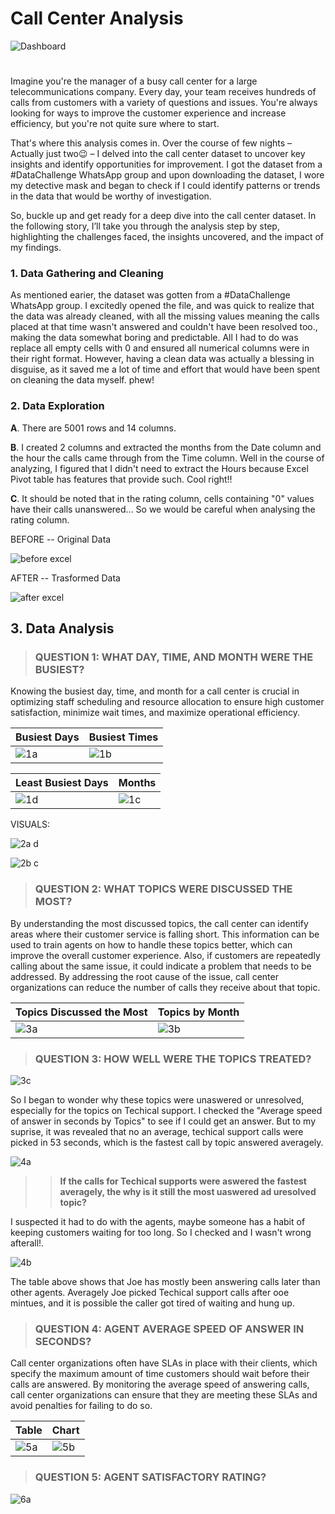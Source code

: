 # Call Center Analysis

![Dashboard](https://user-images.githubusercontent.com/103915142/232046216-1ba939cc-d450-4837-984f-bcf12f0e59af.jpg)

#

Imagine you're the manager of a busy call center for a large telecommunications company. Every day, your team receives hundreds of calls from customers with a variety of questions and issues. You're always looking for ways to improve the customer experience and increase efficiency, but you're not quite sure where to start.

That's where this analysis comes in. Over the course of few nights – Actually just two😉 – I delved into the call center dataset to uncover key insights and identify opportunities for improvement. I got the dataset from a #DataChallenge WhatsApp group and upon downloading the dataset, I wore my detective mask and began to check if I could identify patterns or trends in the data that would be worthy of investigation. 

So, buckle up and get ready for a deep dive into the call center dataset. In the following story, I’ll take you through the analysis step by step, highlighting the challenges faced, the insights uncovered, and the impact of my findings.

### 1. Data Gathering and Cleaning
As mentioned earier, the dataset was gotten from a #DataChallenge WhatsApp group.
I excitedly opened the file, and was quick to realize that the data was already cleaned, with all the missing values meaning the calls placed at that time wasn't answered and couldn't have been resolved too., making the data somewhat boring and predictable. All I had to do was replace all empty cells with 0 and ensured all numerical columns were in their right format.
However, having a clean data was actually a blessing in disguise, as it saved me a lot of time and effort that would have been spent on cleaning the data myself. phew!

### 2. Data Exploration
**A**. There are 5001 rows and 14 columns. 

**B**. I created 2 columns and extracted the months from the Date column and the hour the calls came through from the Time column. Well in the course of analyzing, I figured that I didn't need to extract the Hours because Excel Pivot table has features that provide such. Cool right!!

**C**. It should be noted that in the rating column, cells containing "0" values have their calls unanswered... So we would be careful when analysing the rating column.


BEFORE -- Original Data

![before excel](https://user-images.githubusercontent.com/103915142/231898624-ec880b43-e2d9-4e28-8919-593e8c4f0842.jpg)

AFTER -- Trasformed Data

![after excel](https://user-images.githubusercontent.com/103915142/231898940-e53d5ad3-e513-4eaa-b516-2342b6630667.jpg)

## 3. Data Analysis

> ### **QUESTION 1:** WHAT DAY, TIME, AND MONTH WERE THE BUSIEST?

Knowing the busiest day, time, and month for a call center is crucial in optimizing staff scheduling and resource allocation to ensure high customer satisfaction, minimize wait times, and maximize operational efficiency.

     
 Busiest Days                                                                                        |  Busiest Times
-------------------------------------------------------------------------------------------------------------|------------------------- 
![1a](https://user-images.githubusercontent.com/103915142/231903363-73ea6b2f-0ca2-45d1-b896-28da43493fcb.jpg)| ![1b](https://user-images.githubusercontent.com/103915142/231903433-9b1140ac-4b7c-4b84-80be-c56d3592b50a.jpg)

Least Busiest Days                                                                                          |  Months
-------------------------------------------------------------------------------------------------------------|------------------------- 
![1d](https://user-images.githubusercontent.com/103915142/231903937-87bb4fb5-1226-4a64-966e-6e311db6a04a.jpg)| ![1c](https://user-images.githubusercontent.com/103915142/231903966-dfd522b8-7d92-4145-8d9f-c328291aa8d1.jpg)

VISUALS:

![2a d](https://user-images.githubusercontent.com/103915142/231905837-5f99c8c3-8aca-4e29-8336-a32b6812caed.jpg)

![2b c](https://user-images.githubusercontent.com/103915142/232043464-42ce4e5a-1260-4e3e-8245-85beefcd3a9e.jpg)



> ### **QUESTION 2:** WHAT TOPICS WERE DISCUSSED THE MOST?
By understanding the most discussed topics, the call center can identify areas where their customer service is falling short. This information can be used to train agents on how to handle these topics better, which can improve the overall customer experience.
Also, if customers are repeatedly calling about the same issue, it could indicate a problem that needs to be addressed. By addressing the root cause of the issue, call center organizations can reduce the number of calls they receive about that topic.

Topics Discussed the Most                                                                                   |  Topics by Month
-------------------------------------------------------------------------------------------------------------|------------------------- 
![3a](https://user-images.githubusercontent.com/103915142/231994848-07efcfa1-e4af-4bfe-a206-f9a0ab1dc597.jpg)| ![3b](https://user-images.githubusercontent.com/103915142/231996053-874b8b16-17da-400f-bbc7-c91c7afc6719.jpg)

> ### **QUESTION 3:** HOW WELL WERE THE TOPICS TREATED?

![3c](https://user-images.githubusercontent.com/103915142/232044889-e3db6be9-beb2-40ed-8143-9a45bf7ec998.jpg)


So I began to wonder why these topics were unaswered or unresolved, especially for the topics on Techical support. 
I checked the "Average speed of answer in seconds by Topics" to see if I could get an answer. But to my suprise, it was revealed that no an average, techical support calls were picked in 53 seconds, which is the fastest call by topic answered averagely.

![4a](https://user-images.githubusercontent.com/103915142/232004429-ea1f9144-45a5-4eb3-9c8e-3940aba6c502.jpg)

>> __If the calls for Techical supports were aswered the fastest averagely, the why is it still the most uaswered ad uresolved topic?__

I suspected it had to do with the agents, maybe someone has a habit of keeping customers waiting for too long. So I checked and I wasn't wrong afterall!.

![4b](https://user-images.githubusercontent.com/103915142/232005670-e902a264-e5fd-4965-9be3-ca98588f7e10.jpg)

The table above shows that Joe has mostly been answering calls later than other agents. Averagely Joe picked Techical support calls after ooe mintues, and it is possible the caller got tired of waiting and hung up. 

> ### **QUESTION 4:** AGENT AVERAGE SPEED OF ANSWER IN SECONDS?

Call center organizations often have SLAs in place with their clients, which specify the maximum amount of time customers should wait before their calls are answered. By monitoring the average speed of answering calls, call center organizations can ensure that they are meeting these SLAs and avoid penalties for failing to do so.

Table                                                                                                        |  Chart
-------------------------------------------------------------------------------------------------------------|------------------------- 
![5a](https://user-images.githubusercontent.com/103915142/232028044-1a7b3527-2de0-4cf7-b50e-3eecd1f98416.jpg)| ![5b](https://user-images.githubusercontent.com/103915142/232028080-404d14cc-4a5c-45d7-8d0b-d5f3922ab04d.jpg)


> ### **QUESTION 5:** AGENT SATISFACTORY RATING?

![6a](https://user-images.githubusercontent.com/103915142/232038940-27299773-699e-4cee-bbe7-b96802ee8e20.jpg)
































